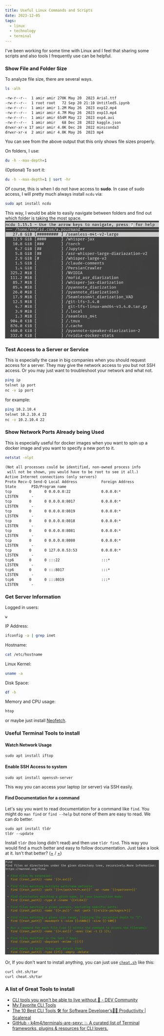 ```yaml
---
title: Useful Linux Commands and Scripts
date: 2023-12-05
tags:
  - linux
  - technology
  - terminal
---
```

I've been working for some time with Linux and I feel that sharing some scripts and also tools I frequently use can be helpful. 

### Show File and Folder Size
To analyze file size, there are several ways. 

```sh
ls -alh 
```

```
-rw-r--r--  1 amir amir 270K May 20  2023 Arial.ttf
-rw-r--r--  1 root root   72 Sep 20 21:10 Untitled5.ipynb
-rw-r--r--  1 amir amir 1.2M May 26  2023 exp12.mp4
-rw-r--r--  1 amir amir 4.7M May 26  2023 exp13.mp4
-rw-r--r--  1 amir amir 654M May 22  2023 exp4.avi
-rw-r--r--  1 amir amir   68 Dec 28  2022 kaggle.json
drwxr-xr-x 17 amir amir 4.0K Dec 28  2022 miniconda3
drwxr-xr-x  2 amir amir 4.0K May 26  2023 mp4
```

You can see from the above output that this only shows file sizes properly. 

On folders, I use:

```sh
du -h --max-depth=1
```

(Optional) To sort it:
```sh
du -h --max-depth=1 | sort -hr
```

Of course, this is when I do not have access to **sudo**. In case of sudo access, I will pretty much always install `ncdu` via:

```sh
sudo apt install ncdu
```

This way, I would be able to easily navigate between folders and find out which folder is taking the most space. 
![](ncdu.png)

### Test Access to a Server or Service
This is especially the case in big companies when you should request access for a server. They may give the network access to you but not SSH access. Or you may just want to troubleshoot your network and what not. 

```sh
ping ip
telnet ip port
nc -v ip port
```
for example:
```sh
ping 10.2.10.4
telnet 10.2.10.4 22
nc -v 10.2.10.4 22
```

### Show Network Ports Already being Used
This is especially useful for docker images when you want to spin up a docker image and you want to specify a new port to it. 

```sh
netstat -nlpt 
```

```
(Not all processes could be identified, non-owned process info
 will not be shown, you would have to be root to see it all.)
Active Internet connections (only servers)
Proto Recv-Q Send-Q Local Address           Foreign Address         State       PID/Program name
tcp        0      0 0.0.0.0:22              0.0.0.0:*               LISTEN      -
tcp        0      0 0.0.0.0:8017            0.0.0.0:*               LISTEN      -
tcp        0      0 0.0.0.0:8019            0.0.0.0:*               LISTEN      -
tcp        0      0 0.0.0.0:8018            0.0.0.0:*               LISTEN      -
tcp        0      0 0.0.0.0:8081            0.0.0.0:*               LISTEN      -
tcp        0      0 0.0.0.0:8080            0.0.0.0:*               LISTEN      -
tcp        0      0 127.0.0.53:53           0.0.0.0:*               LISTEN      -
tcp6       0      0 :::22                   :::*                    LISTEN      -
tcp6       0      0 :::8017                 :::*                    LISTEN      -
tcp6       0      0 :::8019                 :::*                    LISTEN      -
```

### Get Server Information
Logged in users:
```
w
```
IP Address:
```sh
ifconfig -a | grep inet
```
Hostname:
```sh
cat /etc/hostname
```
Linux Kernel:
```sh
uname -a
```

Disk Space:
```sh
df -h
```
Memory and CPU usage:
```sh
htop
```

or maybe just install [Neofetch](https://github.com/dylanaraps/neofetch).
### Useful Terminal Tools to install
#### Watch Network Usage
```
sudo apt install iftop
```
#### Enable SSH Access to system
```
sudo apt install openssh-server
```
This way you can access your laptop (or server) via SSH easily. 

#### Find Documentation for a command
Let's say you want to read documentation for a command like `find`. You might do `man find` or `find --help` but none of them are easy to read. We can do better.

```
sudo apt install tldr
tldr --update
```

Install `tldr` (too long didn't read) and then use `tldr find`. This way you would find a much better and easy to follow documentation. Just take a look at it. Isn't that better? ([+](https://github.com/tldr-pages/tldr) / [+](https://github.com/isacikgoz/tldr))

![](tldr.png)

Or, If you don't want to install anything, you can just use [`cheat.sh`](https://cheat.sh/) like this:

```
curl cht.sh/tar
curl cheat.sh/tar
```

### A list of Great Tools to install
- [CLI tools you won't be able to live without 🔧 - DEV Community](https://dev.to/lissy93/cli-tools-you-cant-live-without-57f6)
- [My Favorite CLI Tools](https://switowski.com/blog/favorite-cli-tools/)
- [The 10 Best CLI Tools 🛠️ for Software Developer’s👨‍💻 Productivity | Scalereal](https://scalereal.com/devops/2020/05/15/10-cli-tools-for-developers-productivity.html)
- [GitHub - k4m4/terminals-are-sexy: 💥 A curated list of Terminal frameworks, plugins & resources for CLI lovers.](https://github.com/k4m4/terminals-are-sexy)